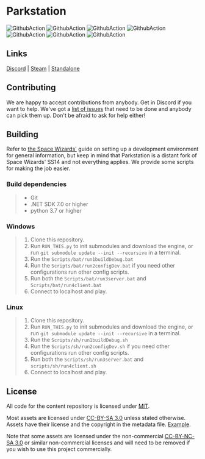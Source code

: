 # Parkstation

![GithubAction](https://github.com/Simple-Station/Parkstation-Friendly-Chainsaw/actions/workflows/changelog.yml/badge.svg)
![GithubAction](https://github.com/Simple-Station/Parkstation-Friendly-Chainsaw/actions/workflows/yaml-linter.yml/badge.svg)
![GithubAction](https://github.com/Simple-Station/Parkstation-Friendly-Chainsaw/actions/workflows/validate-rgas.yml/badge.svg)
![GithubAction](https://github.com/Simple-Station/Parkstation-Friendly-Chainsaw/actions/workflows/validate_mapfiles.yml/badge.svg)
![GithubAction](https://github.com/Simple-Station/Parkstation-Friendly-Chainsaw/actions/workflows/build-test-debug.yml/badge.svg)
![GithubAction](https://github.com/Simple-Station/Parkstation-Friendly-Chainsaw/actions/workflows/build-test-release.yml/badge.svg)
![GithubAction](https://github.com/Simple-Station/Parkstation-Friendly-Chainsaw/actions/workflows/test-packaging.yml/badge.svg)

## Links

[Discord](https://discord.gg/49KeKwXc8g) | [Steam](https://store.steampowered.com/app/2585480/Space_Station_Multiverse/) | [Standalone](https://spacestationmultiverse.com/downloads/)

## Contributing

We are happy to accept contributions from anybody. Get in Discord if you want to help. We've got a [list of issues](https://github.com/orgs/Park-Station/projects/1/views/1) that need to be done and anybody can pick them up. Don't be afraid to ask for help either!

## Building

Refer to [the Space Wizards'](https://docs.spacestation14.com/en/general-development/setup/setting-up-a-development-environment.html) guide on setting up a development environment for general information, but keep in mind that Parkstation is a distant fork of Space Wizards' SS14 and not everything applies. We provide some scripts for making the job easier.

### Build dependencies

> - Git
> - .NET SDK 7.0 or higher
> - python 3.7 or higher


### Windows

> 1. Clone this repository.
> 2. Run `RUN_THIS.py` to init submodules and download the engine, or run `git submodule update --init --recursive` in a terminal.
> 3. Run the `Scripts/bat/run1buildDebug.bat`
> 4. Run the `Scripts/bat/run2configDev.bat` if you need other configurations run other config scripts.
> 5. Run both the `Scripts/bat/run3server.bat` and `Scripts/bat/run4client.bat`
> 6. Connect to localhost and play.

### Linux

> 1. Clone this repository.
> 2. Run `RUN_THIS.py` to init submodules and download the engine, or run `git submodule update --init --recursive` in a terminal.
> 3. Run the `Scripts/sh/run1buildDebug.sh`
> 4. Run the `Scripts/sh/run2configDev.sh` if you need other configurations run other config scripts.
> 5. Run both the `Scripts/sh/run3server.bat` and `scripts/sh/run4client.sh`
> 6. Connect to localhost and play.

## License

All code for the content repository is licensed under [MIT](https://github.com/Simple-Station/Parkstation-Friendly-Chainsaw/blob/master/LICENSE.TXT).

Most assets are licensed under [CC-BY-SA 3.0](https://creativecommons.org/licenses/by-sa/3.0/) unless stated otherwise. Assets have their license and the copyright in the metadata file. [Example](https://github.com/Simple-Station/Parkstation-Friendly-Chainsaw/blob/master/Resources/Textures/Objects/Tools/crowbar.rsi/meta.json).

Note that some assets are licensed under the non-commercial [CC-BY-NC-SA 3.0](https://creativecommons.org/licenses/by-nc-sa/3.0/) or similar non-commercial licenses and will need to be removed if you wish to use this project commercially.
